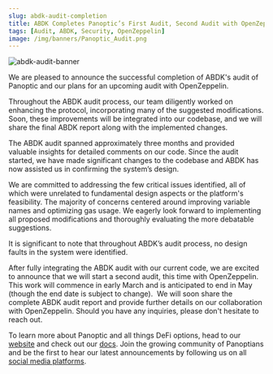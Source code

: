 ```yaml
---
slug: abdk-audit-completion 
title: ABDK Completes Panoptic’s First Audit, Second Audit with OpenZeppelin Upcoming
tags: [Audit, ABDK, Security, OpenZeppelin]
image: /img/banners/Panoptic_Audit.png
---
```

![abdk-audit-banner](./Panoptic_Audit.png)

We are pleased to announce the successful completion of ABDK's audit of Panoptic and our plans for an upcoming audit with OpenZeppelin.

Throughout the ABDK audit process, our team diligently worked on enhancing the protocol, incorporating many of the suggested modifications. Soon, these improvements will be integrated into our codebase, and we will share the final ABDK report along with the implemented changes.

<!--truncate-->

The ABDK audit spanned approximately three months and provided valuable insights for detailed comments on our code. Since the audit started, we have made significant changes to the codebase and ABDK has now assisted us in confirming the system’s design.

We are committed to addressing the few critical issues identified, all of which were unrelated to fundamental design aspects or the platform's feasibility. The majority of concerns centered around improving variable names and optimizing gas usage. We eagerly look forward to implementing all proposed modifications and thoroughly evaluating the more debatable suggestions.

It is significant to note that throughout ABDK’s audit process, no design faults in the system were identified.

After fully integrating the ABDK audit with our current code, we are excited to announce that we will start a second audit, this time with OpenZeppelin. This work will commence in early March and is anticipated to end in May (though the end date is subject to change).
‍
We will soon share the complete ABDK audit report and provide further details on our collaboration with OpenZeppelin. Should you have any inquiries, please don't hesitate to reach out. 

To learn more about Panoptic and all things DeFi options, head to our [website](https://panoptic.xyz/) and check out our [docs](https://panoptic.xyz/docs/intro). Join the growing community of Panoptians and be the first to hear our latest announcements by following us on all [social media platforms](https://links.panoptic.xyz/all).
